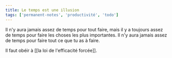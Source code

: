 ```yaml
---
title: Le temps est une illusion
tags: ['permanent-notes', 'productivité', 'todo']
---
```


Il n'y aura jamais assez de temps pour tout faire, mais il y a toujours assez de temps pour faire les choses les plus importantes. Il n'y aura jamais assez de temps pour faire tout ce que tu as à faire. 

Il faut obéir à [[la loi de l'efficacité forcée]].
